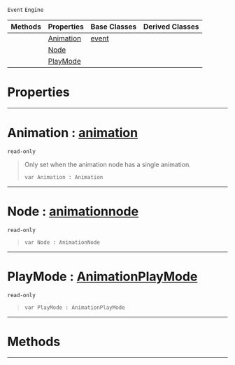  `Event` `Engine`



|Methods|Properties|Base Classes|Derived Classes|
|---|---|---|---|
| |[ Animation](https://github.com/ZilchEngine/ZilchDocs/blob/master/code_reference/class_reference/animationgraphevent.markdown#animation-zero-engine-do)|[event](https://github.com/ZilchEngine/ZilchDocs/blob/master/code_reference/class_reference/event.markdown)| |
| |[ Node](https://github.com/ZilchEngine/ZilchDocs/blob/master/code_reference/class_reference/animationgraphevent.markdown#node-zero-engine-documen)| | |
| |[ PlayMode](https://github.com/ZilchEngine/ZilchDocs/blob/master/code_reference/class_reference/animationgraphevent.markdown#playmode-zero-engine-doc)| | |


 #  Properties


---  
 #  Animation : [animation](https://github.com/ZilchEngine/ZilchDocs/blob/master/code_reference/class_reference/animation.markdown)

 `read-only`

> Only set when the animation node has a single animation.
> ``` lang=cpp, name=Nada
> var Animation : Animation


---  
 #  Node : [animationnode](https://github.com/ZilchEngine/ZilchDocs/blob/master/code_reference/class_reference/animationnode.markdown)

 `read-only`

> 
> ``` lang=cpp, name=Nada
> var Node : AnimationNode


---  
 #  PlayMode : [AnimationPlayMode](https://github.com/ZilchEngine/ZilchDocs/blob/master/code_reference/enum_reference.markdown#animationplaymode)

 `read-only`

> 
> ``` lang=cpp, name=Nada
> var PlayMode : AnimationPlayMode


---  
 #  Methods


---  
 

 